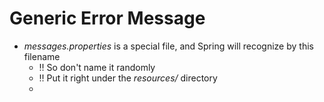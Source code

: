# Generic Error Message

* _messages.properties_ is a special file, and Spring will recognize by this filename 
  * ‼️ So don't name it randomly
  * ‼️ Put it right under the _resources/_ directory
  * 